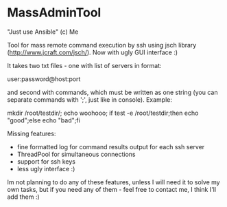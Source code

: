 MassAdminTool
=============

"Just use Ansible" (c) Me

Tool for mass remote command execution by ssh using jsch library (http://www.jcraft.com/jsch/).
Now with ugly GUI interface :)

It takes two txt files - one with list of servers in format:

   user:password@host:port
   
and second with commands, which must be written as one string (you can separate commands with ';', just like in console).
Example:

  mkdir /root/testdir/; echo woohooo; if test -e /root/testdir;then echo "good";else echo "bad";fi 
  
Missing features:

 - fine formatted log for command results output for each ssh server
 - ThreadPool for simultaneous connections
 - support for ssh keys   
 - less ugly interface :)



 Im not planning to do any of these features, unless I will need it to solve my own tasks, 
 but if you need any of them - feel free to contact me, I think I'll add them :) 
